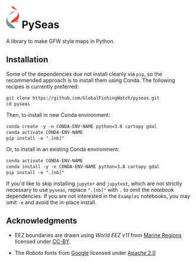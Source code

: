 <div clear="both">
    <h1 align="top"><img src="gfw_logo.png" alt="GFW Logo" height="60" />
    PySeas</h1>
</div>




A library to make GFW style maps in Python.


## Installation

Some of the dependencies due not install cleanly via `pip`, so the recommended approach
is to install them using Conda. The following recipes is currently preferred:

    git clone https://github.com/GlobalFishingWatch/pyseas.git
    cd pyseas

Then, to install in new Conda environment:

    conda create -y -n CONDA-ENV-NAME python=3.8 cartopy gdal
    conda activate CONDA-ENV-NAME
    pip install -e ".[nb]"

Or, to install in an existing Conda environment:

    conda activate CONDA-ENV-NAME
    conda install -y -n CONDA-ENV-NAME python=3.8 cartopy gdal
    pip install -e ".[nb]"

If you'd like to skip installing `jupyter` and `jupytext`, which are not strictly
necessary to use `pyseas`, replace `".[nb]"` with `.` 
to omit the *notebook* dependencies. If you are not interested in the `Examples`
notebooks, you may omit `-e` and avoid the in-place install.

## Acknowledgments

* EEZ boundaries are drawn using *World EEZ v11* from [Marine Regions](https://www.marineregions.org/) 
  licensed under [CC-BY](https://creativecommons.org/licenses/by/4.0/).

* The *Roboto* fonts from [Google](https://fonts.google.com/specimen/Roboto) licensed under
  [Apache 2.0](https://www.apache.org/licenses/LICENSE-2.0)